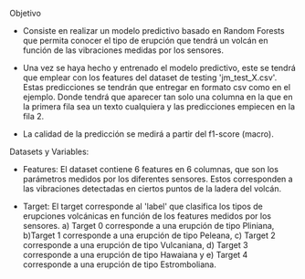 Objetivo 
* Consiste en realizar un modelo predictivo basado en Random Forests que permita conocer el tipo de erupción que tendrá un volcán en función de las vibraciones medidas por los sensores.

* Una vez se haya hecho y entrenado el modelo predictivo, este se tendrá que emplear con los features del dataset de testing 'jm_test_X.csv'. Estas predicciones se tendrán que entregar en formato csv como en el ejemplo. Donde tendrá que aparecer tan solo una columna en la que en la primera fila sea un texto cualquiera y las predicciones empiecen en la fila 2.

* La calidad de la predicción se medirá a partir del f1-score (macro).

Datasets y Variables:

- Features: El dataset contiene 6 features en 6 columnas, que son los parámetros medidos por los diferentes sensores. Estos corresponden a las vibraciones detectadas en ciertos puntos de la ladera del volcán.

- Target: El target corresponde al 'label' que clasifica los tipos de erupciones volcánicas en función de los features medidos por los sensores. a) Target 0 corresponde a una erupción de tipo Pliniana, b)Target 1 corresponde a una erupción de tipo Peleana, c) Target 2 corresponde a una erupción de tipo Vulcaniana, d) Target 3 corresponde a una erupción de tipo Hawaiana y e) Target 4 corresponde a una erupción de tipo Estromboliana.
